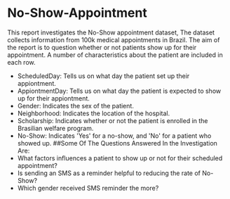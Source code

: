 # No-Show-Appointment
This report investigates the No-Show appointment dataset, The dataset collects information from 100k medical appointments in Brazil. The aim of the report is to question whether or not patients show up for their appointment. A number of characteristics about the patient are included in each row.
  * ScheduledDay: Tells us on what day the patient set up their appiontment.
  * AppiontmentDay: Tells us on what day the patient is expected to show up for their appiontment.
  * Gender: Indicates the sex of the patient.
  * Neighborhood: Indicates the location of the hospital.
  * Scholarship: Indicates whether or not the patient is enrolled in the Brasilian welfare program.
  * No-Show: Indicates 'Yes' for a no-show, and 'No' for a patient who showed up.
##Some Of The Questions Answered In the Investigation Are:
  * What factors influences a patient to show up or not for their scheduled appointment?
  * Is sending an SMS as a reminder helpful to reducing the rate of No-Show?
  * Which gender received SMS reminder the more?
